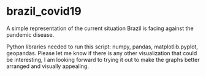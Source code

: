 # brazil_covid19
A simple representation of the current situation Brazil is facing against the pandemic disease. 

Python libraries needed to run this script:
numpy, pandas, matplotlib.pyplot, geopandas.
Please let me know if there is any other visualization that could be interesting, I am looking forward to trying it out to make the graphs better arranged and visually appealing. 
